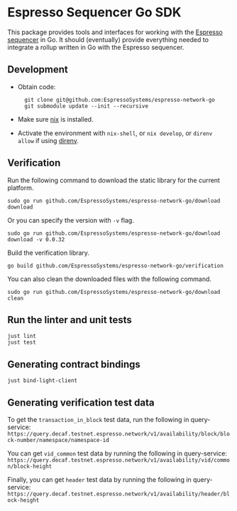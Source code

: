 # Espresso Sequencer Go SDK

This package provides tools and interfaces for working with the
[Espresso sequencer](https://github.com/EspressoSystems/espresso-network) in Go. It should
(eventually) provide everything needed to integrate a rollup written in Go with the Espresso
sequencer.

## Development

- Obtain code:

        git clone git@github.com:EspressoSystems/espresso-network-go
        git submodule update --init --recursive

- Make sure [nix](https://nixos.org/download.html) is installed.
- Activate the environment with `nix-shell`, or `nix develop`, or `direnv allow` if using [direnv](https://direnv.net/).

## Verification

Run the following command to download the static library for the current platform.

    sudo go run github.com/EspressoSystems/espresso-network-go/download download

Or you can specify the version with `-v` flag.

    sudo go run github.com/EspressoSystems/espresso-network-go/download download -v 0.0.32

Build the verification library.

    go build github.com/EspressoSystems/espresso-network-go/verification

You can also clean the downloaded files with the following command.

    sudo go run github.com/EspressoSystems/espresso-network-go/download clean

## Run the linter and unit tests

    just lint
    just test

## Generating contract bindings

    just bind-light-client

## Generating verification test data

To get the `transaction_in_block` test data, run the following in query-service:
`https://query.decaf.testnet.espresso.network/v1/availability/block/block-number/namespace/namespace-id`

You can get `vid_common` test data by running the following in query-service:
`https://query.decaf.testnet.espresso.network/v1/availability/vid/common/block-height`

Finally, you can get `header` test data by running the following in query-service:
`https://query.decaf.testnet.espresso.network/v1/availability/header/block-height`
